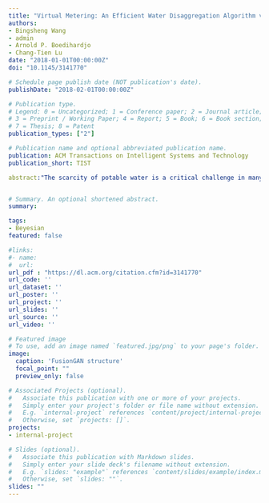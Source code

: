 ```yaml
---
title: "Virtual Metering: An Efficient Water Disaggregation Algorithm via Non-Intrusive Load Monitoring"
authors:
- Bingsheng Wang
- admin
- Arnold P. Boedihardjo
- Chang-Tien Lu
date: "2018-01-01T00:00:00Z"
doi: "10.1145/3141770"

# Schedule page publish date (NOT publication's date).
publishDate: "2018-02-01T00:00:00Z"

# Publication type.
# Legend: 0 = Uncategorized; 1 = Conference paper; 2 = Journal article;
# 3 = Preprint / Working Paper; 4 = Report; 5 = Book; 6 = Book section;
# 7 = Thesis; 8 = Patent
publication_types: ["2"]

# Publication name and optional abbreviated publication name.
publication: ACM Transactions on Intelligent Systems and Technology
publication_short: TIST

abstract:"The scarcity of potable water is a critical challenge in many regions around the world. Previous studies have shown that knowledge of device level water usage can lead to significant conservation. Although there is considerable interest in determining discriminative features via sparse coding for water disaggregation to separate whole house consumption into its component appliances, existing methods lack a mechanism for fitting coefficient distributions and are thus unable to accurately discriminate parallel devices' consumption. This paper proposes a Bayesian discriminative sparse coding model, referred to as Virtual Metering (VM), for this disaggregation task. Mixture-of-Gammas is employed for the prior distribution of coefficients, contributing two benefits: (1) guaranteeing the coefficients' sparseness and non-negativity; and (2) capturing the distribution of active coefficients. The resulting method effectively adapts the bases to aggregated consumption to facilitate discriminative learning in the proposed model, and devices' shape features are formalized and incorporated into Bayesian sparse coding to direct the learning of basis functions. Compact Gibbs Sampling (CGS) is developed to accelerate the inference process by utilizing the sparse structure of coefficients. The empirical results obtained from applying the new model to large-scale real and synthetic datasets revealed that VM significantly outperformed the benchmark methods."


# Summary. An optional shortened abstract.
summary:

tags:
- Beyesian
featured: false

#links:
#- name:
#  url:
url_pdf : "https://dl.acm.org/citation.cfm?id=3141770"
url_code: ''
url_dataset: ''
url_poster: ''
url_project: ''
url_slides: ''
url_source: ''
url_video: ''

# Featured image
# To use, add an image named `featured.jpg/png` to your page's folder.
image:
  caption: 'FusionGAN structure'
  focal_point: ""
  preview_only: false

# Associated Projects (optional).
#   Associate this publication with one or more of your projects.
#   Simply enter your project's folder or file name without extension.
#   E.g. `internal-project` references `content/project/internal-project/index.md`.
#   Otherwise, set `projects: []`.
projects:
- internal-project

# Slides (optional).
#   Associate this publication with Markdown slides.
#   Simply enter your slide deck's filename without extension.
#   E.g. `slides: "example"` references `content/slides/example/index.md`.
#   Otherwise, set `slides: ""`.
slides: ""
---
```

